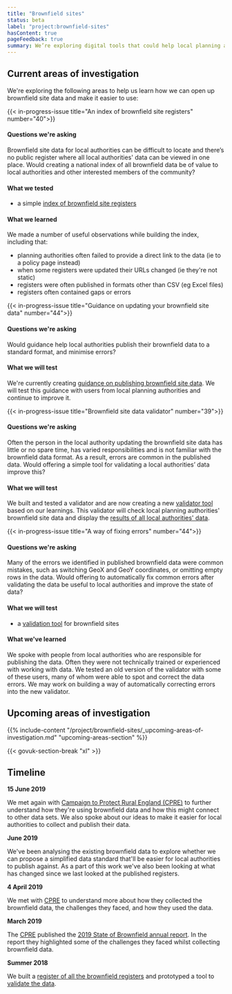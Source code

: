 ```yaml
---
title: "Brownfield sites"
status: beta
label: "project:brownfield-sites"
hasContent: true
pageFeedback: true
summary: We’re exploring digital tools that could help local planning authorities collect and maintain brownfield site data.
---
```

## Current areas of investigation

We're exploring the following areas to help us learn how we can open up brownfield site data and make it easier to use:

{{< in-progress-issue title="An index of brownfield site registers" number="40">}}

#### Questions we're asking

Brownfield site data for local authorities can be difficult to locate and there’s no public register where all local authorities' data can be viewed in one place. Would creating a national index of all brownfield data be of value to local authorities and other interested members of the community?

#### What we tested
* a simple [index of brownfield site registers](https://github.com/communitiesuk/digital-land-collector/blob/master/etc/brownfield-site-publication.tsv)

#### What we learned

We made a number of useful observations while building the index, including that:

* planning authorities often failed to provide a direct link to the data (ie to a policy page instead)
* when some registers were updated their URLs changed (ie they're not static)
* registers were often published in formats other than CSV (eg Excel files)
* registers often contained gaps or errors

{{< in-progress-issue title="Guidance on updating your brownfield site data" number="44">}}

#### Questions we're asking

Would guidance help local authorities publish their brownfield data to a standard format, and minimise errors?

#### What we will test

We're currently creating [guidance on publishing brownfield site data](https://digital-land.github.io/guidance/brownfield-sites/). We will test this guidance with users from local planning authorities and continue to improve it.

{{< in-progress-issue title="Brownfield site data validator" number="39">}}

#### Questions we're asking

Often the person in the local authority updating the brownfield site data has little or no spare time, has varied responsibilities and is not familiar with the brownfield data format. As a result, errors are common in the published data. Would offering a simple tool for validating a local authorities’ data improve this?

#### What we will test

We built and tested a validator and are now creating a new  [validator tool](https://brownfield-sites-status.herokuapp.com/) based on our learnings.  This validator will check local planning authorities' brownfield site data and display the [results of all local authorities' data](https://brownfield-sites-status.herokuapp.com/breakdown). 

{{< in-progress-issue title="A way of fixing errors" number="44">}}

#### Questions we're asking

Many of the errors we identified in published brownfield data were common mistakes, such as switching GeoX and GeoY coordinates, or omitting empty rows in the data. Would offering to automatically fix common errors after validating the data be useful to local authorities and improve the state of data?

#### What we will test
* a [validation tool](https://brownfield-sites-status.herokuapp.com/) for brownfield sites

#### What we've learned

We spoke with people from local authorities who are responsible for publishing the data. Often they were not technically trained or experienced with working with data. We tested an old version of the validator with some of these users, many of whom were able to spot and correct the data errors. We may work on building a way of automatically correcting errors into the new validator.

## Upcoming areas of investigation

{{% include-content "/project/brownfield-sites/_upcoming-areas-of-investigation.md" "upcoming-areas-section" %}}

{{< govuk-section-break "xl" >}}

## Timeline

**15 June 2019**

We met again with [Campaign to Protect Rural England (CPRE)](https://cpre.org.uk/) to further understand how they're using brownfield data and how this might connect to other data sets. We also spoke about our ideas to make it easier for local authorities to collect and publish their data.

**June 2019**

We've been analysing the existing brownfield data to explore whether we can propose a simplified data standard that'll be easier for local authorities to publish against. As a part of this work we've also been looking at what has changed since we last looked at the published registers.

**4 April 2019**

We met with [CPRE](https://cpre.org.uk/) to understand more about how they collected the brownfield data, the challenges they faced, and how they used the data.

**March 2019**

The [CPRE](https://cpre.org.uk/) published the [2019 State of Brownfield annual report](https://www.cpre.org.uk/resources/housing-and-planning/planning/item/5086-state-of-brownfield-2019). In the report they highlighted some of the challenges they faced whilst collecting brownfield data.

**Summer 2018**

We built a [register of all the brownfield registers](https://github.com/communitiesuk/digital-land-collector/blob/master/etc/brownfield-site-publication.tsv) and prototyped a tool to [validate the data](https://brownfield-sites-validator.herokuapp.com).
